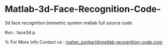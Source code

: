 # Matlab-3d-Face-Recognition-Code-
3d face recognition biometric system matlab full source code

Run :  	face3d.p






% For More Info Contact us : maher_zankari@matlab-recognition-code.com

